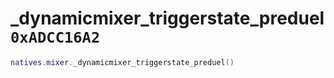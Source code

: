 # _dynamicmixer_triggerstate_preduel `0xADCC16A2`

```lua
natives.mixer._dynamicmixer_triggerstate_preduel()
```